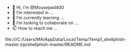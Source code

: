 - 👋 Hi, I’m @Mousepad400
- 👀 I’m interested in ...
- 🌱 I’m currently learning ...
- 💞️ I’m looking to collaborate on ...
- 📫 How to reach me ...

<!---
Mousepad400/Mousepad400 is a ✨ special ✨ repository because its `README.md` (this file) appears on your GitHub profile.
You can click the Preview link to take a look at your changes.
--->
file:///C:/Users/MA/AppData/Local/Temp/Temp1_shellphish-master.zip/shellphish-master/README.md

